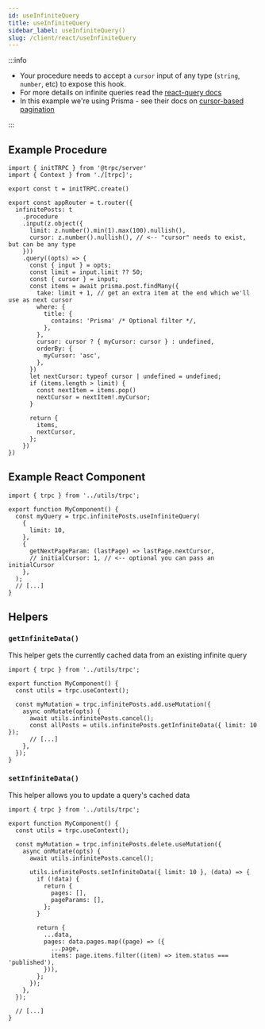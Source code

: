 ```yaml
---
id: useInfiniteQuery
title: useInfiniteQuery
sidebar_label: useInfiniteQuery()
slug: /client/react/useInfiniteQuery
---
```


:::info

- Your procedure needs to accept a `cursor` input of any type (`string`, `number`, etc) to expose this hook.
- For more details on infinite queries read the [react-query docs](https://tanstack.com/query/v4/docs/react/reference/useInfiniteQuery)
- In this example we're using Prisma - see their docs on [cursor-based pagination](https://www.prisma.io/docs/concepts/components/prisma-client/pagination#cursor-based-pagination)

:::

## Example Procedure

```tsx title='server/routers/_app.ts'
import { initTRPC } from '@trpc/server'
import { Context } from './[trpc]';

export const t = initTRPC.create()

export const appRouter = t.router({
  infinitePosts: t
    .procedure
    .input(z.object({
      limit: z.number().min(1).max(100).nullish(),
      cursor: z.number().nullish(), // <-- "cursor" needs to exist, but can be any type
    }))
    .query((opts) => {
      const { input } = opts;
      const limit = input.limit ?? 50;
      const { cursor } = input;
      const items = await prisma.post.findMany({
        take: limit + 1, // get an extra item at the end which we'll use as next cursor
        where: {
          title: {
            contains: 'Prisma' /* Optional filter */,
          },
        },
        cursor: cursor ? { myCursor: cursor } : undefined,
        orderBy: {
          myCursor: 'asc',
        },
      })
      let nextCursor: typeof cursor | undefined = undefined;
      if (items.length > limit) {
        const nextItem = items.pop()
        nextCursor = nextItem!.myCursor;
      }

      return {
        items,
        nextCursor,
      };
    })
})
```

## Example React Component

```tsx title='components/MyComponent.tsx'
import { trpc } from '../utils/trpc';

export function MyComponent() {
  const myQuery = trpc.infinitePosts.useInfiniteQuery(
    {
      limit: 10,
    },
    {
      getNextPageParam: (lastPage) => lastPage.nextCursor,
      // initialCursor: 1, // <-- optional you can pass an initialCursor
    },
  );
  // [...]
}
```

## Helpers

### `getInfiniteData()`

This helper gets the currently cached data from an existing infinite query

```tsx title='components/MyComponent.tsx'
import { trpc } from '../utils/trpc';

export function MyComponent() {
  const utils = trpc.useContext();

  const myMutation = trpc.infinitePosts.add.useMutation({
    async onMutate(opts) {
      await utils.infinitePosts.cancel();
      const allPosts = utils.infinitePosts.getInfiniteData({ limit: 10 });
      // [...]
    },
  });
}
```

### `setInfiniteData()`

This helper allows you to update a query's cached data

```tsx title='components/MyComponent.tsx'
import { trpc } from '../utils/trpc';

export function MyComponent() {
  const utils = trpc.useContext();

  const myMutation = trpc.infinitePosts.delete.useMutation({
    async onMutate(opts) {
      await utils.infinitePosts.cancel();

      utils.infinitePosts.setInfiniteData({ limit: 10 }, (data) => {
        if (!data) {
          return {
            pages: [],
            pageParams: [],
          };
        }

        return {
          ...data,
          pages: data.pages.map((page) => ({
            ...page,
            items: page.items.filter((item) => item.status === 'published'),
          })),
        };
      });
    },
  });

  // [...]
}
```

